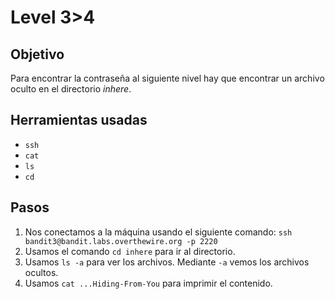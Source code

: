 # Level 3>4

## Objetivo

Para encontrar la contraseña al siguiente nivel hay que encontrar un archivo oculto en el directorio _inhere_.

## Herramientas usadas

* `ssh`
* `cat`
* `ls`
* `cd`

## Pasos

1. Nos conectamos a la máquina usando el siguiente comando: `ssh bandit3@bandit.labs.overthewire.org -p 2220`
2. Usamos el comando `cd inhere` para ir al directorio.
3. Usamos `ls -a` para ver los archivos. Mediante `-a` vemos los archivos ocultos.
4. Usamos `cat ...Hiding-From-You` para imprimir el contenido.
